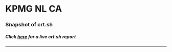 # KPMG NL CA
### Snapshot of crt.sh
##### Click [here](https://crt.sh/?q=DEDA8527D7BAF14246896095C464F92C5EB312002FBF52AD1C2B24C29A3D4AF0) for a live crt.sh report

---
